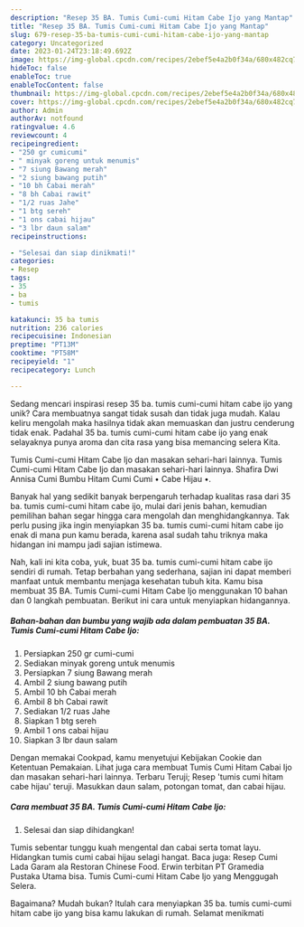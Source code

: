 ```yaml
---
description: "Resep 35 BA. Tumis Cumi-cumi Hitam Cabe Ijo yang Mantap"
title: "Resep 35 BA. Tumis Cumi-cumi Hitam Cabe Ijo yang Mantap"
slug: 679-resep-35-ba-tumis-cumi-cumi-hitam-cabe-ijo-yang-mantap
category: Uncategorized
date: 2023-01-24T23:18:49.692Z
image: https://img-global.cpcdn.com/recipes/2ebef5e4a2b0f34a/680x482cq70/35-ba-tumis-cumi-cumi-hitam-cabe-ijo-foto-resep-utama.jpg
hideToc: false
enableToc: true
enableTocContent: false
thumbnail: https://img-global.cpcdn.com/recipes/2ebef5e4a2b0f34a/680x482cq70/35-ba-tumis-cumi-cumi-hitam-cabe-ijo-foto-resep-utama.jpg
cover: https://img-global.cpcdn.com/recipes/2ebef5e4a2b0f34a/680x482cq70/35-ba-tumis-cumi-cumi-hitam-cabe-ijo-foto-resep-utama.jpg
author: Admin
authorAv: notfound
ratingvalue: 4.6
reviewcount: 4
recipeingredient:
- "250 gr cumicumi"
- " minyak goreng untuk menumis"
- "7 siung Bawang merah"
- "2 siung bawang putih"
- "10 bh Cabai merah"
- "8 bh Cabai rawit"
- "1/2 ruas Jahe"
- "1 btg sereh"
- "1 ons cabai hijau"
- "3 lbr daun salam"
recipeinstructions:

- "Selesai dan siap dinikmati!"
categories:
- Resep
tags:
- 35
- ba
- tumis

katakunci: 35 ba tumis 
nutrition: 236 calories
recipecuisine: Indonesian
preptime: "PT13M"
cooktime: "PT58M"
recipeyield: "1"
recipecategory: Lunch

---
```





Sedang mencari inspirasi resep 35 ba. tumis cumi-cumi hitam cabe ijo yang unik? Cara membuatnya sangat tidak susah dan tidak juga mudah. Kalau keliru mengolah maka hasilnya tidak akan memuaskan dan justru cenderung tidak enak. Padahal 35 ba. tumis cumi-cumi hitam cabe ijo yang enak selayaknya punya aroma dan cita rasa yang bisa memancing selera Kita.





Tumis Cumi-cumi Hitam Cabe Ijo dan masakan sehari-hari lainnya. Tumis Cumi-cumi Hitam Cabe Ijo dan masakan sehari-hari lainnya. Shafira Dwi Annisa Cumi Bumbu Hitam Cumi Cumi • Cabe Hijau •.

Banyak hal yang sedikit banyak berpengaruh terhadap kualitas rasa dari 35 ba. tumis cumi-cumi hitam cabe ijo, mulai dari jenis bahan, kemudian pemilihan bahan segar hingga cara mengolah dan menghidangkannya. Tak perlu pusing jika ingin menyiapkan 35 ba. tumis cumi-cumi hitam cabe ijo enak di mana pun kamu berada, karena asal sudah tahu triknya maka hidangan ini mampu jadi sajian istimewa.






Nah, kali ini kita coba, yuk, buat 35 ba. tumis cumi-cumi hitam cabe ijo sendiri di rumah. Tetap berbahan yang sederhana, sajian ini dapat memberi manfaat untuk membantu menjaga kesehatan tubuh kita. Kamu bisa membuat 35 BA. Tumis Cumi-cumi Hitam Cabe Ijo menggunakan 10 bahan dan 0 langkah pembuatan. Berikut ini cara untuk menyiapkan hidangannya.

<!--inarticleads1-->

##### Bahan-bahan dan bumbu yang wajib ada dalam pembuatan 35 BA. Tumis Cumi-cumi Hitam Cabe Ijo:

1. Persiapkan 250 gr cumi-cumi
1. Sediakan  minyak goreng untuk menumis
1. Persiapkan 7 siung Bawang merah
1. Ambil 2 siung bawang putih
1. Ambil 10 bh Cabai merah
1. Ambil 8 bh Cabai rawit
1. Sediakan 1/2 ruas Jahe
1. Siapkan 1 btg sereh
1. Ambil 1 ons cabai hijau
1. Siapkan 3 lbr daun salam


Dengan memakai Cookpad, kamu menyetujui Kebijakan Cookie dan Ketentuan Pemakaian. Lihat juga cara membuat Tumis Cumi Hitam Cabai Ijo dan masakan sehari-hari lainnya. Terbaru Teruji; Resep &#39;tumis cumi hitam cabe hijau&#39; teruji. Masukkan daun salam, potongan tomat, dan cabai hijau. 

<!--inarticleads2-->

##### Cara membuat 35 BA. Tumis Cumi-cumi Hitam Cabe Ijo:


1. Selesai dan siap dihidangkan!

Tumis sebentar tunggu kuah mengental dan cabai serta tomat layu. Hidangkan tumis cumi cabai hijau selagi hangat. Baca juga: Resep Cumi Lada Garam ala Restoran Chinese Food. Erwin terbitan PT Gramedia Pustaka Utama bisa. Tumis Cumi-cumi Hitam Cabe Ijo yang Menggugah Selera. 

Bagaimana? Mudah bukan? Itulah cara menyiapkan 35 ba. tumis cumi-cumi hitam cabe ijo yang bisa kamu lakukan di rumah. Selamat menikmati
